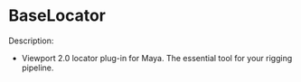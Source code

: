 # BaseLocator 

Description:

- Viewport 2.0 locator plug-in for Maya. The essential tool for your rigging pipeline.
